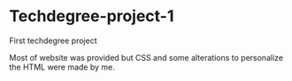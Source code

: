 # Techdegree-project-1
 First techdegree project

Most of website was provided but CSS and some alterations to personalize the HTML were made by me.
